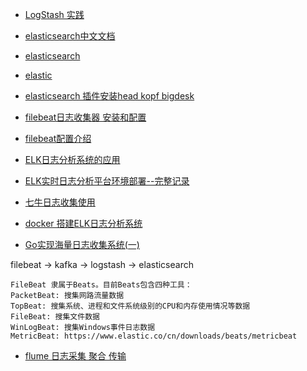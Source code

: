 * [LogStash 实践](https://doc.yonyoucloud.com/doc/logstash-best-practice-cn/index.html)

* [elasticsearch中文文档](http://doc.codingdict.com/elasticsearch/440/)
* [elasticsearch](https://elasticsearch.cn/)
* [elastic](https://www.elastic.co/cn)
* [elasticsearch 插件安装head kopf bigdesk](https://www.cnblogs.com/richaaaard/p/5212044.html)


* [filebeat日志收集器 安装和配置](https://blog.csdn.net/wljk506/article/details/52469671)
* [filebeat配置介绍](https://www.cnblogs.com/smile361/p/7688545.html)



* [ELK日志分析系统的应用](https://www.bbsmax.com/A/QW5YWZ13zm/)
* [ELK实时日志分析平台环境部署--完整记录](https://www.cnblogs.com/kevingrace/p/5919021.html)
* [七牛日志收集使用](https://www.csdn.net/article/2015-07-30/2825342)
* [docker 搭建ELK日志分析系统](https://www.bbsmax.com/A/obzbD9A05E/)

* [Go实现海量日志收集系统(一)](https://www.cnblogs.com/zhaof/p/8641951.html)

filebeat -> kafka -> logstash -> elasticsearch

```text
FileBeat 隶属于Beats。目前Beats包含四种工具：
PacketBeat: 搜集网路流量数据
TopBeat: 搜集系统、进程和文件系统级别的CPU和内存使用情况等数据
FileBeat: 搜集文件数据
WinLogBeat: 搜集Windows事件日志数据
MetricBeat: https://www.elastic.co/cn/downloads/beats/metricbeat
```

* [flume 日志采集 聚合 传输](https://www.cnblogs.com/ciade/p/5495218.html)